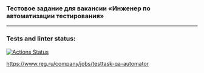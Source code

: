 ### Тестовое задание для вакансии «Инженер по автоматизации тестирования»

***

### Tests and linter status:
[![Actions Status](https://github.com/ajib6ept/testtask-qa-automator-reg-ru/workflows/docmain-counter-check/badge.svg)](https://github.com/ajib6ept/testtask-qa-automator-reg-ru/actions)


https://www.reg.ru/company/jobs/testtask-qa-automator
